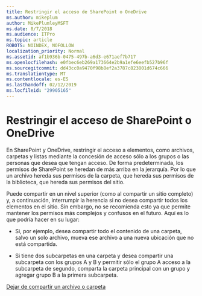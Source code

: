 ```yaml
---
title: Restringir el acceso de SharePoint o OneDrive
ms.author: mikeplum
author: MikePlumleyMSFT
ms.date: 8/7/2018
ms.audience: ITPro
ms.topic: article
ROBOTS: NOINDEX, NOFOLLOW
localization_priority: Normal
ms.assetid: af1b936b-0475-497b-a6d3-e671aef7b717
ms.openlocfilehash: e0fbec6eb269a173664e2b9a1efe6eefb527b96f
ms.sourcegitcommit: dd43cc0a9470f98b8ef2a3787c823801d674c666
ms.translationtype: MT
ms.contentlocale: es-ES
ms.lasthandoff: 02/12/2019
ms.locfileid: "29905165"
---
```

# <a name="restrict-access-in-sharepoint-or-onedrive"></a>Restringir el acceso de SharePoint o OneDrive

En SharePoint y OneDrive, restringir el acceso a elementos, como archivos, carpetas y listas mediante la concesión de acceso sólo a los grupos o las personas que desea que tengan acceso. De forma predeterminada, los permisos de SharePoint se heredan de más arriba en la jerarquía. Por lo que un archivo hereda sus permisos de la carpeta, que hereda sus permisos de la biblioteca, que hereda sus permisos del sitio.
  
Puede compartir en un nivel superior (como al compartir un sitio completo) y, a continuación, interrumpir la herencia si no desea compartir todos los elementos en el sitio. Sin embargo, no se recomienda esto ya que permite mantener los permisos más complejos y confusos en el futuro. Aquí es lo que podría hacer en su lugar:
  
- Si, por ejemplo, desea compartir todo el contenido de una carpeta, salvo un solo archivo, mueva ese archivo a una nueva ubicación que no está compartida.
    
- Si tiene dos subcarpetas en una carpeta y desea compartir una subcarpeta con los grupos A y B y permitir sólo el grupo A acceso a la subcarpeta de segundo, comparta la carpeta principal con un grupo y agregar grupo B a la primera subcarpeta.
    
[Dejar de compartir un archivo o carpeta](https://go.microsoft.com/fwlink/?linkid=2008861)
  

